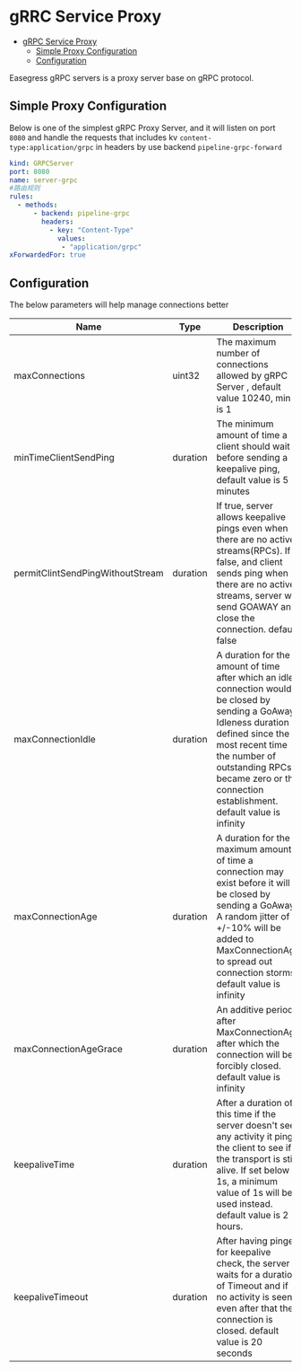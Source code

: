 # gRRC Service Proxy

- [gRPC Service Proxy](#grpc-service-proxy)
    - [Simple Proxy Configuration](#simple-proxy-configuration)
    - [Configuration](#configuration)

Easegress gRPC servers is a proxy server base on gRPC protocol.

## Simple Proxy Configuration
Below is one of the simplest gRPC Proxy Server, and it will listen on port `8080` and handle the requests that includes kv `content-type:application/grpc` in headers by use backend `pipeline-grpc-forward`
``` yaml
kind: GRPCServer
port: 8080
name: server-grpc
#路由规则
rules:
  - methods:
      - backend: pipeline-grpc
        headers:
          - key: "Content-Type"
            values: 
             - "application/grpc"
xForwardedFor: true
```

## Configuration
The below parameters will help manage connections better

| Name | Type | Description | Required |
|------|------|-------------|----------|
| maxConnections | uint32 | The maximum number of connections allowed by gRPC Server , default value 10240, min is 1 | No |
| minTimeClientSendPing | duration | The minimum amount of time a client should wait before sending a keepalive ping, default value is 5 minutes | No |
| permitClintSendPingWithoutStream | duration | If true, server allows keepalive pings even when there are no active streams(RPCs). If false, and client sends ping when there are no active streams, server will send GOAWAY and close the connection. default false | No |
| maxConnectionIdle | duration | A duration for the amount of time after which an idle connection would be closed by sending a GoAway. Idleness duration is defined since the most recent time the number of outstanding RPCs became zero or the connection establishment. default value is infinity | No |
| maxConnectionAge | duration | A duration for the maximum amount of time a connection may exist before it will be closed by sending a GoAway. A random jitter of +/-10% will be added to MaxConnectionAge to spread out connection storms. default value is infinity | No |
| maxConnectionAgeGrace | duration | An additive period after MaxConnectionAge after which the connection will be forcibly closed. default value is infinity | No |
| keepaliveTime | duration | After a duration of this time if the server doesn't see any activity it pings the client to see if the transport is still alive. If set below 1s, a minimum value of 1s will be used instead. default value is 2 hours. | No |
| keepaliveTimeout | duration | After having pinged for keepalive check, the server waits for a duration of Timeout and if no activity is seen even after that the connection is closed. default value is 20 seconds |No |
